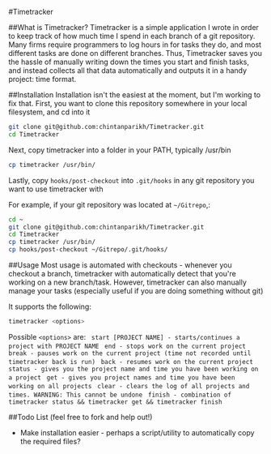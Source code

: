 #Timetracker

##What is Timetracker?
Timetracker is a simple application I wrote in order to keep track of how much time I spend in each branch of a git repository. Many firms require programmers to log hours in for tasks they do, and most different tasks are done on different branches. Thus, Timetracker saves you the hassle of manually writing down the times you start and finish tasks, and instead collects all that data automatically and outputs it in a handy project: time format.

##Installation
Installation isn't the easiest at the moment, but I'm working to fix that.
First, you want to clone this repository somewhere in your local filesystem, and cd into it
```bash
git clone git@github.com:chintanparikh/Timetracker.git
cd Timetracker
```
Next, copy timetracker into a folder in your PATH, typically /usr/bin
```bash
cp timetracker /usr/bin/
```
Lastly, copy ```hooks/post-checkout``` into ```.git/hooks``` in any git repository you want to use timetracker with

For example, if your git repository was located at ```~/Gitrepo```,:
```bash
cd ~
git clone git@github.com:chintanparikh/Timetracker.git
cd Timetracker
cp timetracker /usr/bin/
cp hooks/post-checkout ~/Gitrepo/.git/hooks/
```

##Usage
Most usage is automated with checkouts - whenever you checkout a branch, timetracker with automatically detect that you're working on a new branch/task.
However, timetracker can also manually manage your tasks (especially useful if you are doing something without git)

It supports the following:
```bash
timetracker <options>
```
Possible ```<options>``` are:
    ```  start [PROJECT NAME] - starts/continues a project with PROJECT NAME ```
    ```  end - stops work on the current project ```
    ```  break - pauses work on the current project (time not recorded until timetracker back is run) ```
    ```  back - resumes work on the current project ```
    ```  status - gives you the project name and time you have been working on a project ```
    ```  get - gives you project names and time you have been working on all projects ```
    ```  clear - clears the log of all projects and times. WARNING: This cannot be undone ```
    ```  finish - combination of timetracker status && timetracker get && timetracker finish ```

##Todo List (feel free to fork and help out!)
* Make installation easier - perhaps a script/utility to automatically copy the required files?